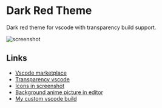 # Dark Red Theme
Dark red theme for vscode with transparency build support.  

![[screenshot](screenshot.png)](https://raw.githubusercontent.com/rogeraabbccdd/vscode-dark-red/master/screenshot.png)

## Links
- [Vscode marketplace](https://marketplace.visualstudio.com/items?itemName=rogeraabbccdd.dark-red-theme)
- [Transparency vscode](https://github.com/microsoft/vscode/pull/52707)
- [Icons in screenshot](https://marketplace.visualstudio.com/items?itemName=emmanuelbeziat.vscode-great-icons)
- [Background anime picture in editor](https://marketplace.visualstudio.com/items?itemName=shalldie.background)
- [My custom vscode build](https://github.com/rogeraabbccdd/vscode/releases/tag/custom.2)
